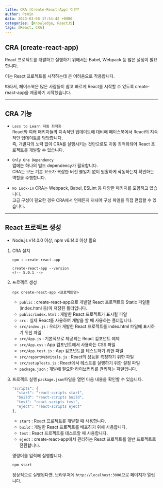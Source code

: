 ```yaml
---
title: CRA (Create-React-App) 이란?
author: Psmin
data: 2023-03-08 17:54:42 +0900
categories: [Knowledge, ReactJS]
tags: [React, CRA]
---
```


## CRA (create-react-app)

React 프로젝트를 개발하고 실행하기 위해서는 Babel, Webpack 등 많은 설정이 필요합니다.

이는 React 프로젝트를 시작하는데 큰 어려움으로 작용합니다.

따라서, 페이스북은 많은 사람들이 쉽고 빠르게 React를 시작할 수 있도록 create-react-app을 제공하기 시작했습니다.

---

## CRA 기능

- `Less to Learn 자동 최적화`  
  React와 여러 패키지들의 지속적인 업데이트에 대비해 페이스북에서 React의 지속적인 업데이트를 담당합니다.  
  즉, 개발자의 노력 없이 CRA를 실행시키는 것만으로도 자동 최적화되어 React 프로젝트를 개발할 수 있습니다.

- `Only One Dependency`  
  앱에는 하나의 빌드 dependency가 필요합니다.  
  CRA는 모든 기본 요소가 복잡한 버전 불일치 없이 원활하게 작동하는지 확인하는 역할을 수행합니다.

- `No Lock-In`
  CRA는 Webpack, Babel, ESLint 등 다양한 패키지를 포함하고 있습니다.  
  고급 구성이 필요한 경우 CRA에서 언제든지 꺼내어 구성 파일을 직접 편집할 수 있습니다.

---

## React 프로젝트 생성

- Node.js v14.0.0 이상, npm v6.14.0 이상 필요

1. CRA 설치

   ```
   npm i create-react-app

   create-react-app --version
   <!-- 5.0.1 -->
   ```

2. 프로젝트 생성

   ```
   npx create-react-app <프로젝트명>
   ```

   - `public` : create-react-app으로 개발할 React 프로젝트의 Static 파일들(index.html 등)이 저장된 폴더입니다.
   - `public/index.html` : 개발한 React 프로젝트가 표시될 파일
   - `src` : 실제 React를 사용하여 개발을 할 때 사용하는 폴더입니다.
   - `src/index.js` : 우리가 개발한 React 프로젝트를 index.html 파일에 표시하기 위한 파일
   - `src/App.js` : 기본적으로 제공되는 React 컴포넌트 예제
   - `src/App.css` : App 컴포넌트에서 사용하는 CSS 파일
   - `src/App.test.js` : App 컴포넌트를 테스트하기 위한 파일
   - `src/reportWebVitals.js` : React의 성능을 측정하기 위한 파일
   - `src/setupTests.js` : React에서 테스트를 실행하기 위한 설정 파일
   - `package.json` : 개발에 필요한 라이브러리를 관리하는 파일입니다.

3. 프로젝트 실행
   `package.json`파일을 열면 다음 내용을 확인할 수 있습니다.

   ```js
   "scripts": {
     "start": "react-scripts start",
     "build": "react-scripts build",
     "test": "react-scripts test",
     "eject": "react-scripts eject"
   },
   ```

   - `start` : React 프로젝트를 개발할 때 사용합니다.
   - `build` : 개발한 React 프로젝트를 배포하기 위해 사용합니다.
   - `test` : React 프로젝트를 테스트할 때 사용합니다.
   - `eject` : create-react-app에서 관리하는 React 프로젝트를 일반 프로젝트로 전환합니다.

   명령어를 입력해 실행합니다.

   ```js
   npm start
   ```

   정상적으로 실행된다면, 브라우저에 `http://localhost:3000`으로 페이지가 열립니다.
